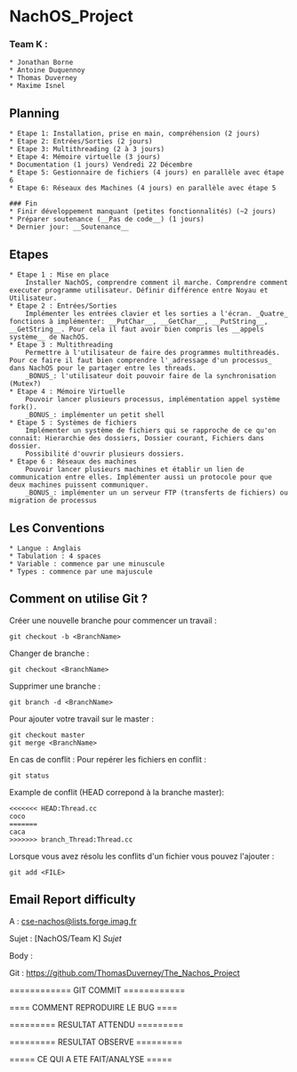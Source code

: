 # NachOS_Project

### Team K : 

	* Jonathan Borne
	* Antoine Duquennoy
	* Thomas Duverney
	* Maxime Isnel

## Planning

	* Etape 1: Installation, prise en main, compréhension (2 jours)
	* Etape 2: Entrées/Sorties (2 jours)
	* Etape 3: Multithreading (2 à 3 jours)
	* Etape 4: Mémoire virtuelle (3 jours)
	* Documentation (1 jours) Vendredi 22 Décembre
	* Etape 5: Gestionnaire de fichiers (4 jours) en parallèle avec étape 6
	* Etape 6: Réseaux des Machines (4 jours) en parallèle avec étape 5

	### Fin
	* Finir développement manquant (petites fonctionnalités) (~2 jours)
	* Préparer soutenance (__Pas de code__) (1 jours)
	* Dernier jour: __Soutenance__

## Etapes

	* Etape 1 : Mise en place
		Installer NachOS, comprendre comment il marche. Comprendre comment executer programme utilisateur. Définir différence entre Noyau et Utilisateur.
	* Etape 2 : Entrées/Sorties
		Implémenter les entrées clavier et les sorties a l'écran. _Quatre_ fonctions à implémenter: __PutChar__, __GetChar__, __PutString__, __GetString__. Pour cela il faut avoir bien compris les __appels système__ de NachOS.
	* Etape 3 : Multithreading
		Permettre à l'utilisateur de faire des programmes multithreadés. Pour ce faire il faut bien comprendre l'_adressage d'un processus_ dans NachOS pour le partager entre les threads. 
		_BONUS_: l'utilisateur doit pouvoir faire de la synchronisation (Mutex?)
	* Etape 4 : Mémoire Virtuelle
		Pouvoir lancer plusieurs processus, implémentation appel système fork(). 
		_BONUS_: implémenter un petit shell 
	* Etape 5 : Systèmes de fichiers
		Implémenter un système de fichiers qui se rapproche de ce qu'on connait: Hierarchie des dossiers, Dossier courant, Fichiers dans dossier.
		Possibilité d'ouvrir plusieurs dossiers.
	* Etape 6 : Réseaux des machines
		Pouvoir lancer plusieurs machines et établir un lien de communication entre elles. Implémenter aussi un protocole pour que deux machines puissent communiquer.
		_BONUS_: implémenter un un serveur FTP (transferts de fichiers) ou migration de processus 


## Les Conventions

	* Langue : Anglais
	* Tabulation : 4 spaces
	* Variable : commence par une minuscule
	* Types : commence par une majuscule

## Comment on utilise Git ?

Créer une nouvelle branche pour commencer un travail :
```
git checkout -b <BranchName>
```

Changer de branche :
```
git checkout <BranchName>
```

Supprimer une branche :
```
git branch -d <BranchName>
```

Pour ajouter votre travail sur le master :
```
git checkout master
git merge <BranchName>
```

En cas de conflit :
Pour repérer les fichiers en conflit :
```
git status
```
Example de conflit (HEAD correpond à la branche master):
```
<<<<<<< HEAD:Thread.cc
coco
=======
caca
>>>>>>> branch_Thread:Thread.cc
```
Lorsque vous avez résolu les conflits d'un fichier vous pouvez l'ajouter :
```
git add <FILE>
```


## Email Report difficulty

A : cse-nachos@lists.forge.imag.fr

Sujet : [NachOS/Team K] *Sujet*

Body :

Git : https://github.com/ThomasDuverney/The_Nachos_Project

============ GIT COMMIT ============


==== COMMENT REPRODUIRE LE BUG ====


========= RESULTAT ATTENDU =========


========= RESULTAT OBSERVE =========


===== CE QUI A ETE FAIT/ANALYSE =====
